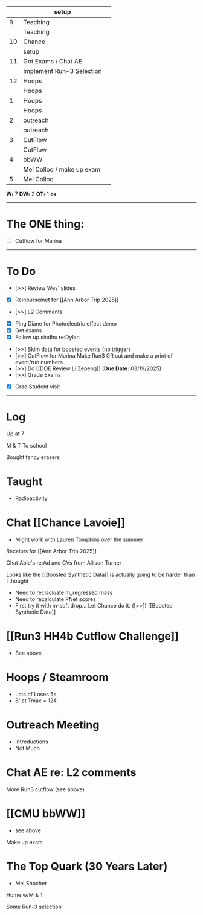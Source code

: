 
|     | setup                     |     |
| --- | ------------------------- | --- |
| 9   | Teaching                  |     |
|     | Teaching                  |     |
| 10  | Chance                    |     |
|     | setup                     |     |
| 11  | Got Exams / Chat AE       |     |
|     | Implement Run-3 Selection |     |
| 12  | Hoops                     |     |
|     | Hoops                     |     |
| 1   | Hoops                     |     |
|     | Hoops                     |     |
| 2   | outreach                  |     |
|     | outreach                  |     |
| 3   | CutFlow                   |     |
|     | CutFlow                   |     |
| 4   | bbWW                      |     |
|     | Mel Colloq / make up exam |     |
| 5   | Mel Colloq                |     |

**W:**  7
**DW:** 2
**OT:** 1
**ex** 

---
# The ONE thing: 
- [ ] Cutflow for Marina 

---
# To Do

- [>>] Review Wes' slides
- [x] Reinbursemet for [[Ann Arbor Trip 2025]]
- [>>] L2 Comments
- [x] Ping Diane for Photoelectric effect demo
- [x] Get exams
- [x] Follow up sindhu re:Dylan 
- [>>] Skim data for boosted events (no trigger)
- [>>] CutFlow for Marina Make Run3 CR cut and make a print of event/run numbers
- [>>]  Do  [[DOE Review Li Zepeng]] (**Due Date:** 03/19/2025)
- [>>] Grade Exams
- [x] Grad Student visit
---

# Log


Up at 7 

M & T To school

Bought fancy erasers 

# Taught 
- Radioactivity 

# Chat [[Chance Lavoie]]
- Might work with Lauren Tompkins over the summer


Receipts for [[Ann Arbor Trip 2025]]

Chat Able's  re:Ad and CVs from Allison Turner

Looks like the [[Boosted Synthetic Data]] is actually going to be harder than I thought
- Need to reclacluate m_regressed mass
- Need to recalculate PNet scores
- First try it with m-soft drop... Let Chance do it. ([>>]) [[Boosted Synthetic Data]]

# [[Run3 HH4b Cutflow Challenge]]
- See above

# Hoops / Steamroom
- Lots of Loses 5s 
- 8' at Tmax = 124

# Outreach Meeting
- Introductions
- Not Much

# Chat AE re: L2 comments

More Run3 cutflow (see above)

# [[CMU bbWW]]
- see above

Make up exam

# The Top Quark (30 Years Later)
- Mel Shochet


Home w/M & T 

Some Run-3 selection